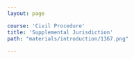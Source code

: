 ```yaml
---
layout: page

course: 'Civil Procedure'
title: 'Supplemental Jurisdiction'
path: "materials/introduction/1367.png"
  
---
```


